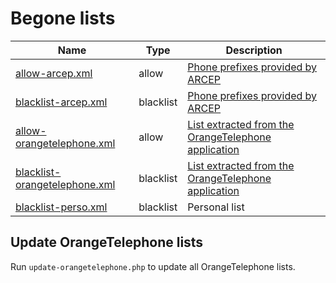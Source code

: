 # Begone lists

| Name | Type | Description |
| --- | --- | --- |
| [allow-arcep.xml](https://raw.githubusercontent.com/jcolfej/begone-lists/master/allow-arcep.xml) | allow | [Phone prefixes provided by ARCEP](https://www.arcep.fr/la-regulation/grands-dossiers-thematiques-transverses/la-numerotation.html) |
| [blacklist-arcep.xml](https://raw.githubusercontent.com/jcolfej/begone-lists/master/blacklist-arcep.xml) | blacklist | [Phone prefixes provided by ARCEP](https://www.arcep.fr/la-regulation/grands-dossiers-thematiques-transverses/la-numerotation.html) |
| [allow-orangetelephone.xml](https://raw.githubusercontent.com/jcolfej/begone-lists/master/allow-orangetelephone.xml) | allow | [List extracted from the OrangeTelephone application](https://apps.apple.com/fr/app/orange-t%C3%A9l%C3%A9phone/id1441313724) |
| [blacklist-orangetelephone.xml](https://raw.githubusercontent.com/jcolfej/begone-lists/master/blacklist-orangetelephone.xml) | blacklist | [List extracted from the OrangeTelephone application](https://apps.apple.com/fr/app/orange-t%C3%A9l%C3%A9phone/id1441313724) |
| [blacklist-perso.xml](https://raw.githubusercontent.com/jcolfej/begone-lists/master/blacklist-perso.xml) | blacklist | Personal list |

## Update OrangeTelephone lists

Run `update-orangetelephone.php` to update all OrangeTelephone lists.